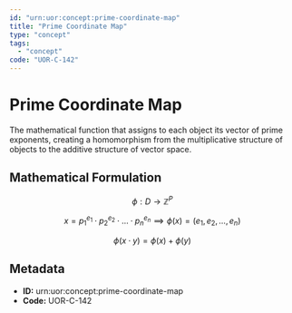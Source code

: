 ```yaml
---
id: "urn:uor:concept:prime-coordinate-map"
title: "Prime Coordinate Map"
type: "concept"
tags:
  - "concept"
code: "UOR-C-142"
---
```


# Prime Coordinate Map

The mathematical function that assigns to each object its vector of prime exponents, creating a homomorphism from the multiplicative structure of objects to the additive structure of vector space.

## Mathematical Formulation

$$
\phi: D \rightarrow \mathbb{Z}^P
$$

$$
x = p_1^{e_1} \cdot p_2^{e_2} \cdot \ldots \cdot p_n^{e_n} \implies \phi(x) = (e_1, e_2, \ldots, e_n)
$$

$$
\phi(x \cdot y) = \phi(x) + \phi(y)
$$

## Metadata

- **ID:** urn:uor:concept:prime-coordinate-map
- **Code:** UOR-C-142
